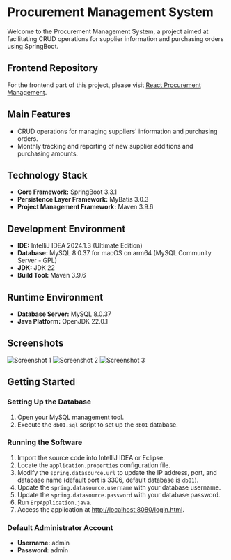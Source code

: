 # Procurement Management System

Welcome to the Procurement Management System, a project aimed at facilitating CRUD operations for supplier information and purchasing orders using SpringBoot.

## Frontend Repository

For the frontend part of this project, please visit [React Procurement Management](https://github.com/qiyao-liu/react-procurement-management).

## Main Features

- CRUD operations for managing suppliers' information and purchasing orders.
- Monthly tracking and reporting of new supplier additions and purchasing amounts.

## Technology Stack

- **Core Framework:** SpringBoot 3.3.1
- **Persistence Layer Framework:** MyBatis 3.0.3
- **Project Management Framework:** Maven 3.9.6

## Development Environment

- **IDE:** IntelliJ IDEA 2024.1.3 (Ultimate Edition)
- **Database:** MySQL 8.0.37 for macOS on arm64 (MySQL Community Server - GPL)
- **JDK:** JDK 22
- **Build Tool:** Maven 3.9.6

## Runtime Environment

- **Database Server:** MySQL 8.0.37
- **Java Platform:** OpenJDK 22.0.1

## Screenshots

![Screenshot 1](https://github.com/qiyao-liu/react-procurement-management/blob/main/screenshots/screenshot_home.png)
![Screenshot 2](https://github.com/qiyao-liu/react-procurement-management/blob/main/screenshots/screenshot_order_management.png)
![Screenshot 3](https://github.com/qiyao-liu/react-procurement-management/blob/main/screenshots/screenshot_supplier_management.png)

## Getting Started

### Setting Up the Database

1. Open your MySQL management tool.
2. Execute the `db01.sql` script to set up the `db01` database.

### Running the Software

1. Import the source code into IntelliJ IDEA or Eclipse.
2. Locate the `application.properties` configuration file.
3. Modify the `spring.datasource.url` to update the IP address, port, and database name (default port is 3306, default database is `db01`).
4. Update the `spring.datasource.username` with your database username.
5. Update the `spring.datasource.password` with your database password.
6. Run `ErpApplication.java`.
7. Access the application at [http://localhost:8080/login.html](http://localhost:8080/login.html).

### Default Administrator Account

- **Username:** admin
- **Password:** admin
